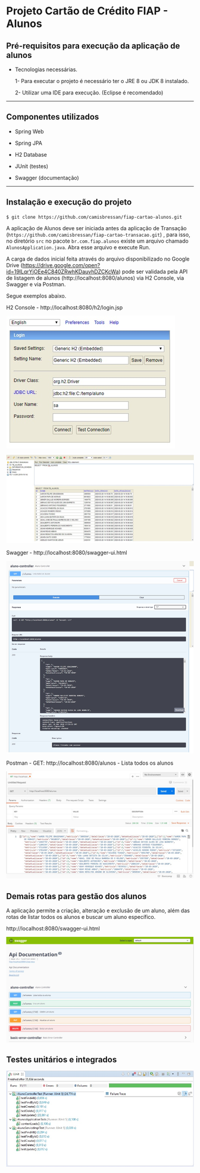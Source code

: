# Projeto Cartão de Crédito FIAP - Alunos

## Pré-requisitos para execução da aplicação de alunos

- Tecnologias necessárias.

  1- Para executar o projeto é necessário ter o JRE 8 ou JDK 8 instalado.
  
  2- Utilizar uma IDE para execução. (Eclipse é recomendado)
  
 ---

## Componentes utilizados

  - Spring Web
  
  - Spring JPA
  
  - H2 Database
  
  - JUnit (testes)
  
  - Swagger (documentação)

 ---

## Instalação e execução do projeto

`$ git clone https://github.com/camisbressan/fiap-cartao-alunos.git`

A aplicação de Alunos deve ser iniciada antes da aplicação de Transação (`https://github.com/camisbressan/fiap-cartao-transacao.git`) , para isso, no diretório `src` no pacote `br.com.fiap.alunos` existe um arquivo chamado `AlunosApplication.java`. Abra esse arquivo e execute Run.

A carga de dados inicial feita através do arquivo disponibilizado no Google Drive (https://drive.google.com/open?id=19ILqrYjOEe4C840ZRwhKDauvhDZCKcWa) pode ser validada pela API de listagem de alunos (http://localhost:8080/alunos) via H2 Console, via Swagger e via Postman.

Segue exemplos abaixo.

H2 Console - http://localhost:8080/h2/login.jsp

![H2_Console](docs/H2_CONSOLE.jpg)

![H2_Console](docs/H2_SELECT.jpg)

Swagger - http://localhost:8080/swagger-ui.html

![Swagger_Alunos](docs/SWAGGER_ALUNOS.jpg)

Postman - GET: http://localhost:8080/alunos - Lista todos os alunos

![Postman_Alunos](docs/POSTMAN_ALUNOS.jpg)

## Demais rotas para gestão dos alunos

A aplicação permite a criação, alteração e exclusão de um aluno, além das rotas de listar todos os alunos e buscar um aluno específico.

http://localhost:8080/swagger-ui.html

![Swagger](docs/SWAGGER.jpg)

## Testes unitários e integrados

![Teste_unitario](docs/TESTE_UNITARIOS_INTEGRADOS.jpg)

